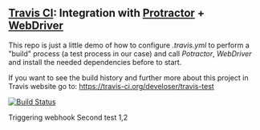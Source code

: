 ## [Travis CI](https://travis-ci.org): Integration with [Protractor](http://angular.github.io/protractor) + [WebDriver](http://webdriver.io/)

This repo is just a little demo of how to configure *.travis.yml* to perform a "build" process (a test process in our case) and call *Potractor*, *WebDriver* and install the needed dependencies before to start.

If you want to see the build history and further more about this project in Travis website go to: https://travis-ci.org/develoser/travis-test

[![Build Status](https://travis-ci.org/develoser/travis-test.svg?branch=master)](https://travis-ci.org/develoser/travis-test)

Triggering webhook
Second test
1,2
